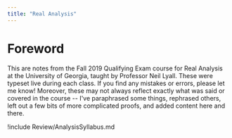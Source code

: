 ```yaml
---
title: "Real Analysis"
---
```


# Foreword

This are notes from the Fall 2019 Qualifying Exam course for Real Analysis at the University of Georgia, taught by Professor Neil Lyall. These were typeset live during each class. If you find any mistakes or errors, please let me know! Moreover, these may not always reflect exactly what was said or covered in the course -- I've paraphrased some things, rephrased others, left out a few bits of more complicated proofs, and added content here and there.


!include Review/AnalysisSyllabus.md

<!-- !include sections/Summary.md

!include sections/DiscussionNotes.md

!include sections/2019-08-15.md

!include sections/2019-08-22.md

!include sections/2019-08-27.md

!include sections/2019-08-28.md

!include sections/2019-08-29.md

!include sections/2019-09-03.md

!include sections/2019-09-05.md

!include sections/2019-09-10.md

!include sections/2019-09-12.md

!include sections/2019-09-17.md

!include sections/2019-09-19.md

!include sections/2019-09-24.md

!include sections/2019-09-26.md

!include sections/2019-10-01.md

!include sections/2019-10-03.md

!include sections/2019-10-08.md

!include sections/2019-10-15.md

!include sections/2019-10-17.md

!include sections/2019-10-22.md

!include sections/2019-10-24.md

!include sections/2019-10-29.md

!include sections/2019-10-31.md

!include sections/2019-11-05.md

!include sections/2019-11-07.md

!include sections/2019-11-12.md

!include sections/2019-11-14.md

!include sections/2019-11-19.md

!include sections/2019-11-21.md

!include sections/2019-11-26.md

!include sections/2019-12-03.md

!include sections/Appendix.md -->